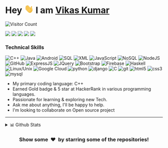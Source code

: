 # Hey <img src="https://raw.githubusercontent.com/ABSphreak/ABSphreak/master/gifs/Hi.gif" width="30px"> I am [Vikas Kumar](http://www.feelthecoder.com)

![Visitor Count](https://komarev.com/ghpvc/?username=feelthecoder)


[<img height="30" src = "https://img.shields.io/badge/Youtube-%23E4405F.svg?&style=for-the-badge&logo=Youtube&logoColor=white">][Youtube]
[<img height="30" src="https://img.shields.io/badge/linkedin-blue.svg?&style=for-the-badge&logo=linkedin&logoColor=white" />][LinkedIn]
[<img height="30" src="https://img.shields.io/badge/facebook-black.svg?&style=for-the-badge&logo=facebook" />][Facebook]
[<img height="30" src="https://img.shields.io/badge/twitter-blue.svg?&style=for-the-badge&logo=twitter" />][Twitter]
[<img height="30" src="https://img.shields.io/badge/instagram-orange.svg?&style=for-the-badge&logo=instagram" />][Instagram]


### Technical Skills

<p align="left">
    <img src="https://user-images.githubusercontent.com/44005233/120920846-7b622100-c6de-11eb-9085-4d4294fcc2b5.png" alt="C++" width="40" height="40"/>
    <img src="https://www.google.com/imgres?imgurl=https%3A%2F%2Fcdn.worldvectorlogo.com%2Flogos%2Fjava.svg&imgrefurl=https%3A%2F%2Fworldvectorlogo.com%2Flogo%2Fjava&tbnid=Gx3aPvTfhhiy5M&vet=12ahUKEwiS86bc3ILxAhVxEbcAHSU8CqQQMygAegUIARCzAQ..i&docid=BpfzbV2A2apw0M&w=2500&h=2500&q=javasvg%20image&ved=2ahUKEwiS86bc3ILxAhVxEbcAHSU8CqQQMygAegUIARCzAQ" alt="Java" width="40" height="40"/>
    <img src="https://www.google.com/imgres?imgurl=https%3A%2F%2Fupload.wikimedia.org%2Fwikipedia%2Fcommons%2Fd%2Fd7%2FAndroid_robot.svg&imgrefurl=https%3A%2F%2Fcommons.wikimedia.org%2Fwiki%2FFile%3AAndroid_robot.svg&tbnid=iPx-coG4gIz2uM&vet=12ahUKEwiglNaH3YLxAhVWK7cAHegTA10QMygAegUIARDHAQ..i&docid=nJa0rR_tGj0s6M&w=682&h=800&q=android%20svg%20image&ved=2ahUKEwiglNaH3YLxAhVWK7cAHegTA10QMygAegUIARDHAQ" alt="Android" width="40" height="40"/>
    <img src="https://www.google.com/imgres?imgurl=https%3A%2F%2Fwww.svgrepo.com%2Fshow%2F117653%2Fsql-file-format.svg&imgrefurl=https%3A%2F%2Fwww.svgrepo.com%2Fsvg%2F120229%2Fsql&tbnid=Jc4oAGkTw1amiM&vet=12ahUKEwjU5Jep3YLxAhURTXwKHfbcCqYQMygDegUIARC5AQ..i&docid=-xjdQFFc1SejIM&w=548&h=548&q=sql%20svg%20logo&ved=2ahUKEwjU5Jep3YLxAhURTXwKHfbcCqYQMygDegUIARC5AQ" alt="SQL" width="40" height="40"/>
    <img src="https://www.google.com/imgres?imgurl=https%3A%2F%2Fwww.svgrepo.com%2Fshow%2F31053%2Fxml.svg&imgrefurl=https%3A%2F%2Fwww.svgrepo.com%2Fsvg%2F56785%2Fxml&tbnid=CkOOGvV6FJhkuM&vet=12ahUKEwiXm9PX3YLxAhVSk0sFHeJLB8UQMygCegUIARC3AQ..i&docid=f2b-CSEhLE-NAM&w=800&h=800&q=xml%20svg%20logo&ved=2ahUKEwiXm9PX3YLxAhVSk0sFHeJLB8UQMygCegUIARC3AQ" alt="XML" width="40" height="40"/>
    <img src="https://www.google.com/imgres?imgurl=https%3A%2F%2Fupload.wikimedia.org%2Fwikipedia%2Fcommons%2Fthumb%2Fd%2Fd4%2FJavascript-shield.svg%2F1200px-Javascript-shield.svg.png&imgrefurl=https%3A%2F%2Fcommons.wikimedia.org%2Fwiki%2FFile%3AJavascript-shield.svg&tbnid=j_BQXi_vKufbpM&vet=12ahUKEwiiztTq3YLxAhVYXysKHTAXBcoQMygCegUIARC5AQ..i&docid=Uhnusq6383PgbM&w=1200&h=1693&q=javascriptsvg%20logo&ved=2ahUKEwiiztTq3YLxAhVYXysKHTAXBcoQMygCegUIARC5AQ" alt="JavaScript" width="40" height="40"/>
    <img src="https://www.google.com/imgres?imgurl=https%3A%2F%2Flogodix.com%2Flogo%2F1960442.jpg&imgrefurl=https%3A%2F%2Flogodix.com%2Fnosql&tbnid=bqEaZnDt9zjyEM&vet=12ahUKEwj_6tX93YLxAhX1xnMBHehwAH8QMygEegUIARCxAQ..i&docid=BWVIkPtHuvINQM&w=474&h=486&q=nosql%20svg%20logo&ved=2ahUKEwj_6tX93YLxAhX1xnMBHehwAH8QMygEegUIARCxAQ" alt="NoSQL" width="40" height="40"/>
    <img src="https://www.google.com/imgres?imgurl=https%3A%2F%2Fcdn.freebiesupply.com%2Flogos%2Fthumbs%2F2x%2Fnodejs-1-logo.png&imgrefurl=https%3A%2F%2Ffreebiesupply.com%2Flogos%2Fnode-js-logo%2F&tbnid=YTfBFrtugnKYPM&vet=12ahUKEwjvvfum3oLxAhXVgeYKHdOJBBoQMygDegUIARC4AQ..i&docid=Kxg8U0A7sQfndM&w=800&h=600&q=nodejs%20svg%20logo&ved=2ahUKEwjvvfum3oLxAhXVgeYKHdOJBBoQMygDegUIARC4AQ" alt="NodeJS" width="40" height="40"/>
    <img src="https://www.google.com/imgres?imgurl=https%3A%2F%2Fupload.wikimedia.org%2Fwikipedia%2Fcommons%2F9%2F91%2FOcticons-mark-github.svg&imgrefurl=https%3A%2F%2Fen.wikipedia.org%2Fwiki%2FFile%3AOcticons-mark-github.svg&tbnid=aNDnzJBDeRJnTM&vet=12ahUKEwi7udu63ILxAhVRs0sFHSU0CNkQMygAegUIARC2AQ..i&docid=TEtRtKtvl-4gfM&w=1024&h=1024&q=github%20svg%20image&ved=2ahUKEwi7udu63ILxAhVRs0sFHSU0CNkQMygAegUIARC2AQ" alt="GitHub" width="40" height="40"/>
    <img src="https://www.google.com/imgres?imgurl=https%3A%2F%2Fwww.edureka.co%2Fblog%2Fwp-content%2Fuploads%2F2019%2F07%2Fexpress-logo.png&imgrefurl=https%3A%2F%2Fwww.edureka.co%2Fblog%2Fexpressjs-tutorial%2F&tbnid=7_geg25YOQenJM&vet=12ahUKEwiapNPH3oLxAhUOn0sFHV5XCV8QMygBegUIARC0AQ..i&docid=X-rCRRt-Kwms2M&w=1102&h=500&q=expressjs%20svg%20logo&ved=2ahUKEwiapNPH3oLxAhUOn0sFHV5XCV8QMygBegUIARC0AQ" alt="ExpressJS" width="40" height="40"/>
    <img src="https://cdn3.iconfinder.com/data/icons/logos-and-brands-adobe/512/267_Python-512.png" alt="JQuery" width="40" height="40"/>
    <img src="https://cdn3.iconfinder.com/data/icons/logos-and-brands-adobe/512/267_Python-512.png" alt="Bootstrap" width="40" height="40"/>
    <img src="https://cdn3.iconfinder.com/data/icons/logos-and-brands-adobe/512/267_Python-512.png" alt="Firebase" width="40" height="40"/>
    <img src="https://cdn3.iconfinder.com/data/icons/logos-and-brands-adobe/512/267_Python-512.png" alt="Haskell" width="40" height="40"/>
    <img src="https://cdn3.iconfinder.com/data/icons/logos-and-brands-adobe/512/267_Python-512.png" alt="Linux/Unix" width="40" height="40"/>
    <img src="https://cdn3.iconfinder.com/data/icons/logos-and-brands-adobe/512/267_Python-512.png" alt="Google Cloud" width="40" height="40"/>
    <img src="https://cdn3.iconfinder.com/data/icons/logos-and-brands-adobe/512/267_Python-512.png" alt="python" width="40" height="40"/>
    <img src="https://static.djangoproject.com/img/logo-django.42234b631760.svg" alt="django" width="40" height="40"/>
    <img src="https://upload.wikimedia.org/wikipedia/commons/1/19/C_Logo.png" alt="C" width="40" height="40"/>
    <img src="https://www.vectorlogo.zone/logos/git-scm/git-scm-icon.svg" alt="git" width="40" height="40"/>
    <img src="https://upload.wikimedia.org/wikipedia/commons/thumb/6/61/HTML5_logo_and_wordmark.svg/512px-HTML5_logo_and_wordmark.svg.png" alt="html5" height="40"/>
    <img src="https://upload.wikimedia.org/wikipedia/commons/thumb/d/d5/CSS3_logo_and_wordmark.svg/1200px-CSS3_logo_and_wordmark.svg.png" alt="css3" height="40"/>
    <img src="https://i.pinimg.com/originals/50/f1/58/50f1582a95bdac10f1c3fa295c8b947b.png" alt="mysql" width="40" height="40"/>
</p>

* My primary coding language: C++
* Earned Gold badge & 5 star at HackerRank in various programming languages.
* Passionate for learning & exploring new Tech.
* Ask me about anything, I'll be happy to help.
* I'm looking to collaborate on Open source project

---

<details>
    <summary>📊 Github Stats</summary>
    <p align="center"> <img src="https://github-readme-stats.vercel.app/api?username=feelthecoder&show_icons=true&theme=gotham" alt="Vikas | Stats" />
</details>

[linkedin]: https://www.linkedin.com/in/feelthecoder/
[Facebook]: https://www.facebook.com/feelthecoder/
[youtube]: https://www.youtube.com/channel/c/feelthecoder
[instagram]: https://www.instagram.com/feel_the_coder
[twitter]: https://www/twitter.com/feel_the_coder

<h3 align="center">Show some &nbsp;❤️&nbsp; by starring some of the repositories!</h3>

<!--
**feelthecoder/feelthecoder** is a ✨ _special_ ✨ repository because its `README.md` (this file) appears on your GitHub profile.

Here are some ideas to get you started:

- 🔭 I’m currently working on ...
- 🌱 I’m currently learning ...
- 👯 I’m looking to collaborate on ...
- 🤔 I’m looking for help with ...
- 💬 Ask me about ...
- 📫 How to reach me: ...
- 😄 Pronouns: ...
- ⚡ Fun fact: ...
-->
